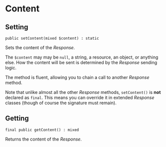 # Content

## Setting

`public setContent(mixed $content) : static`

Sets the content of the _Response_.

The `$content` may may be `null`, a string, a resource, an object, or anything
else. How the content will be sent is determined by the _Response_ sending
logic.

The method is fluent, allowing you to chain a call to another _Response_ method.

Note that unlike almost all the other _Response_ methods, `setContent()` is
**not** declared as `final`. This means you can override it in extended
_Response_ classes (though of course the signature must remain).

## Getting

`final public getContent() : mixed`

Returns the content of the _Response_.

